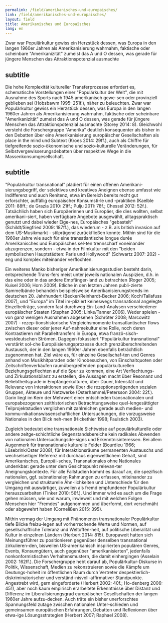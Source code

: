 ```yaml
---
permalink: /field/amerikanisches-und-europaisches/
link: /field/amerikanisches-und-europaisches/
layout: field
title: Amerikanisches und Europaïsches
lang: en
---
```


Zwar war Populärkultur gewiss ein Herzstück dessen, was Europa in den langen 1960er Jahren als Amerikanisierung wahrnahm, faktische oder scheinbare "Amerikanizität" zumeist das A und O dessen, was gerade für jüngere Menschen das Attraktionspotenzial ausmachte
<!-- more -->
## subtitle

Die hohe Komplexität kultureller Transferprozesse erfordert es, schematische Vorstellungen einer "Populärkultur der Welt", die mit Ausnahme des Sports nach 1945 amerikanisch gewe-sen oder provinziell geblieben sei (Hobsbawm 1995: 251f.), näher zu beleuchten. Zwar war Populärkultur gewiss ein Herzstück dessen, was Europa in den langen 1960er Jahren als Amerikanisierung wahrnahm, faktische oder scheinbare "Amerikanizität" zumeist das A und O dessen, was gerade für jüngere Menschen das Attraktionspotenzial ausmachte (Storey 2014: 8). Gleichwohl versteht die Forschergruppe "Amerika" deutlich konsequenter als bisher in den Debatten über eine Amerikanisierung europäischer Gesellschaften als place in the mind und Subtext (Kroes 2014: 29ff.), auch als Chiffre für tiefgreifende sozio-ökonomische und sozio-kulturelle Veränderungen, für Selbstvergewisserungsdebatten über respektive Wege in die Massenkonsumgesellschaft.

## subtitle

"Populärkultur transnational" plädiert für einen offenen Amerikani-sierungsbegriff, der selektives und kreatives Aneignen ebenso umfasst wie Indifferenz und auch Renitenz, etwa im Bereich bereits recht gut erforschter, auffällig europäischer Konsumsti-le und -praktiken (Kaelble 2011: 88ff.; de Grazia 2010: 21ff.; Pulju 2011: 78f.; Chessel 2012: 52f.). Tatsächlich haben sich Europäerinnen und Europäer, die dies wollten, selbst amerikani-siert, haben verfügbare Angebote ausgewählt, alltagspraktisch genutzt und dabei wieder Eige-nes, Europäisches "gebastelt" (Schildt/Siegfried 2009: 187ff.), das wiederum - z.B. als british invasion auf dem US-Musikmarkt - stilprägend zurückfließen konnte. Mithin sind für die 1960er Jahre wie auch für eine transatlantische longue durée Amerikanisches und Europäisches sel-ten trennscharf voneinander abzugrenzen, sondern - etwa in der Filmkultur mit den "beiden symbolischen Hauptstädten: Paris und Hollywood" (Schwartz 2007: 202) - eng und komplex miteinander verflochten. 

Ein weiteres Manko bisheriger Amerikanisierungsstudien besteht darin, entsprechende Trans-fers meist unter jeweils nationalen Auspizien, d.h. in das eine oder in das andere Empfänger-land zu betrachten (Roger 2005; Kuisel 2006; Horn 2009). Etliche in den letzten Jahren publi-zierte Sammelbände behandeln beispielsweise Amerikanisierungstrends im deutschen 20. Jahrhundert (Becker/Reinhardt-Becker 2006; Koch/Tallafuss 2007), und "Europa" im Titel im-pliziert keineswegs transnational angelegte Einzelbeiträge, sondern fast durchweg Ein-Land-Analysen verschiedener europäischer Staaten (Stephan 2005; Linke/Tanner 2006). Weder spielen - von ganz wenigen Ausnahmen abgesehen (Schröter 2008; Marcowitz 2007) - rezep-tionshistorische Vergleichsmomente transatlantischer flows zwischen dieser oder jener Auf-nahmekultur eine Rolle, noch deren Kontrastieren mit Paralleltransfers in Europa, etwa franzö-sisch-westdeutschen Strömen. Dagegen fokussiert "Populärkultur transnational" verstärkt sol-che Europäisierungsprozesse durch grenzüberschreitenden Austausch, der in den langen 1960er Jahren ebenfalls beträchtlich zugenommen hat. Ziel wäre es, für einzelne Gesellschaf-ten und Genres anhand von Musikhitparaden oder Kinobesuchen, von Einschaltquoten oder Zeitschriftenverkäufen raumübergreifenden populärkulturellen Beziehungsgeflechten auf die Spur zu kommen, eine Art Verflechtungs- und Zirkulationsbilanz zu erstellen, die Aussagen macht über Resonanz und Beliebtheitsgrade in Empfängerkulturen, über Dauer, Intensität und Relevanz von Interaktionen sowie über die rezeptionsprägenden sozialen Gruppen, Akteure und Netzwerke (Osterhammel/Petersson 2004: 22f.). Darin liegt im Kern der Mehrwert einer entschieden transnationalen und europabezogenen zeithistorischen Betrachtungsweise quel-lengesättigter Teilprojektstudien verglichen mit zahlreichen gerade auch medien- und kommu-nikationswissenschaftlichen Untersuchungen, die vorzugsweise Nationales in den Blick neh-men (Hickethier 1998; Faulstich 2003). 

Zugleich bedeutet eine transnationale Sichtweise auf populärkulturelle oder andere zeitge-schichtliche Gegenstandsbereiche kein radikales Abwenden von nationalen Untersuchungsde-signs und Erkenntnisinteressen. Bei allem Augenmerk für transnationale kulturelle Felder (Bourdieu 1966; Lüsebrink/Oster 2008), für Interaktionsräume permanenten Austauschs und wechselseitiger Referenz mit durchaus eigenweltlichem Gehalt, sind Amerikanisches, Europäi-sches, Transnationales ohne Nationales undenkbar: gerade unter dem Gesichtspunkt relevan-ter Aneignungskontexte. Für alle Fallstudien kommt es darauf an, die spezifisch nationalen, ggf. subnationalen Rahmungen zu erfassen, miteinander zu vergleichen und strukturelle Ähn-lichkeiten und Unterschiede für den Umgang mit auswärtiger, zuweilen als fremd empfundener Populärkultur herauszuarbeiten (Tinker 2010: 56f.). Und immer wird es auch um die Frage gehen müssen, wie und warum, inwieweit und mit welchen Folgen Menschen hier "Fremdes" aufgenommen und überformt, dort verschmäht oder abgewehrt haben (Cornelißen 2015: 395).

Mithin vermag der Umgang mit Phänomenen transnationaler Populärkultur tiefe Blicke freizu-legen auf vorherrschende Werte und Normen, auf gesellschaftliche Toleranz und Weltoffen-heit, auf politische Liberalität und Kultur in einzelnen Ländern (Herbert 2014: 815). Europaweit hatten sich Meinungsführer zu positionieren gegenüber denselben transnational zirkulieren-den, bisweilen US-amerikanisch inspirierten populären Genres, Events, Konsumgütern, auch gegenüber "amerikanisierten", jedenfalls nonkonformistischen Verhaltensmustern, die damit einhergingen (Asselain 2002: 162ff.). Die Forschergruppe hebt darauf ab, Populärkultur-Diskurse in Politik, Wissenschaft, Medien zu rekonstruieren sowie die Kämpfe um Deutungs-hoheit im öffentlichen Raum durch Vertreter despektierlich-diskriminatorischer und verständ-nisvoll-affirmativer Standpunkte. Angestrebt wird, gern eingeforderte (Herbert 2002: 40f.; Ho-denberg 2006: 451), aber noch kaum empirisch erarbeitete Erkenntnisse über Distanz und Differenz im Liberalisierungsgrad europäischer Gesellschaften der langen 1960er Jahre aufzu-decken. Auch träte ein bisher unerforschtes Spannungsfeld zutage zwischen nationalen Unter-schieden und gemeinsamen europäischen Erfahrungen, Debatten und Reflexionen über etwa-ige Lösungsstrategien (Herbert 2007; Raphael 2008).
